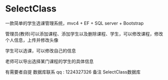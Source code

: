 # SelectClass
一款简单的学生选课管理系统，mvc4 + EF + SQL server  + Bootstrap

管理员(教师)可以添加课程、添加学生以及删除课程、学生，可以修改课程，修改个人信息，上传并修改头像

学生可以选课，可以修改自己的信息

老师可以导出选择某门课程的学生的具体信息

有需要者自提
数据库联系 qq : 1224327326  备注 SelectClass数据库
